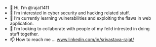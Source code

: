 - 👋 Hi, I’m @rajat1411
- 👀 I’m interested in cyber security and hacking related stuff.
- 🌱 I’m currently learning vulnerabilities and exploiting the flaws in web application.
- 💞️ I’m looking to collaborate with people of my feild intrested in doing stuff together.
- 📫 How to reach me ...
   www.linkedin.com/in/srivastava-rajat/
<!---
rajat1411/rajat1411 is a ✨ special ✨ repository because its `README.md` (this file) appears on your GitHub profile.
You can click the Preview link to take a look at your changes.
--->
